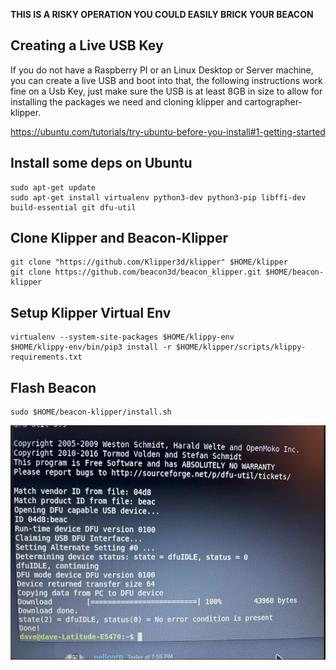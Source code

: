 **THIS IS A RISKY OPERATION YOU COULD EASILY BRICK YOUR BEACON**

## Creating a Live USB Key

If you do not have a Raspberry PI or an Linux Desktop or Server machine, you can create a live USB and boot into that, the following instructions work fine on a Usb Key, just make sure the USB is at least 8GB in size to allow for installing the packages we need and cloning klipper and cartographer-klipper.

https://ubuntu.com/tutorials/try-ubuntu-before-you-install#1-getting-started

## Install some deps on Ubuntu 

```
sudo apt-get update
sudo apt-get install virtualenv python3-dev python3-pip libffi-dev build-essential git dfu-util
```

## Clone Klipper and Beacon-Klipper

```
git clone "https://github.com/Klipper3d/klipper" $HOME/klipper
git clone https://github.com/beacon3d/beacon_klipper.git $HOME/beacon-klipper
```

## Setup Klipper Virtual Env

```
virtualenv --system-site-packages $HOME/klippy-env
$HOME/klippy-env/bin/pip3 install -r $HOME/klipper/scripts/klippy-requirements.txt
```

## Flash Beacon

```
sudo $HOME/beacon-klipper/install.sh
```

![image](assets/images/beacon_dfu.png)
